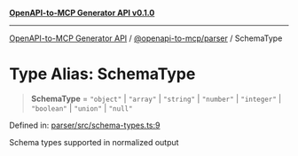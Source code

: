[**OpenAPI-to-MCP Generator API v0.1.0**](../../../README.md)

***

[OpenAPI-to-MCP Generator API](../../../modules.md) / [@openapi-to-mcp/parser](../README.md) / SchemaType

# Type Alias: SchemaType

> **SchemaType** = `"object"` \| `"array"` \| `"string"` \| `"number"` \| `"integer"` \| `"boolean"` \| `"union"` \| `"null"`

Defined in: [parser/src/schema-types.ts:9](https://github.com/salacoste/openapi-mcp-generator/blob/fda5c6400a831cddbad9eacd652e11b2f7410b22/packages/parser/src/schema-types.ts#L9)

Schema types supported in normalized output
